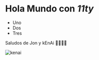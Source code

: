# Hola Mundo con _11ty_

- Uno
- Dos
- Tres

Saludos de Jon y kEnAi 🦊🧔🏻‍♂️

![kenai](https://jonmircha.com/img/kEnAi.png)
